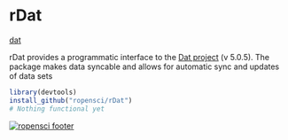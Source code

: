 
# rDat
[dat](http://i.imgur.com/1iD2dEx.png)  

rDat provides a programmatic interface to the [Dat project](https://github.com/maxogden/) (v 5.0.5). The package makes data syncable and allows for automatic sync and updates of data sets


```r
library(devtools)
install_github("ropensci/rDat")
# Nothing functional yet
```

[![ropensci footer](http://ropensci.org/public_images/github_footer.png)](http://ropensci.org)
